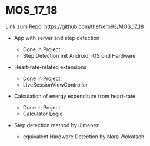 # MOS_17_18
Link zum Repo: https://github.com/theNero93/MOS_17_18

- App with server and step detection
   - Done in Project
   - Step Detection mit Android, iOS und Hardware

- Heart-rate-related extensions
  - Done in Project
  - LiveSessionViewController
- Calculation of energy expenditure from heart-rate
  - Done in Project
  - Calculator Logic
- Step detection method by Jimenez
  - equivalent Hardware Detection by Nora Wokatsch
